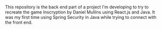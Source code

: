 This repository is the back end part of a project I'm developing to try to recreate the game Inscryption by Daniel Mullins using React.js and Java. It was my first time using Spring Security in Java while trying to connect with the front end.
